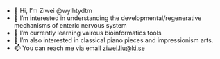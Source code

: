 - 👋 Hi, I’m Ziwei @wylhtydtm
- 👀 I’m interested in understanding the developmental/regenerative mechanisms of enteric nervous system 
- 🌱 I’m currently learning vairous bioinformatics tools 
- 💞️ I’m also interested in classical piano pieces and impressionism arts.
- 📫 You can reach me via email ziwei.liu@ki.se

<!---
wylhtydtm/wylhtydtm is a ✨ special ✨ repository because its `README.md` (this file) appears on your GitHub profile.
You can click the Preview link to take a look at your changes.
--->
